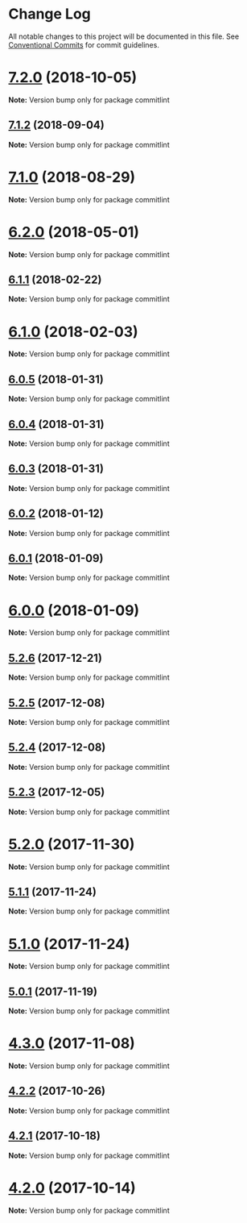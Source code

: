 # Change Log

All notable changes to this project will be documented in this file.
See [Conventional Commits](https://conventionalcommits.org) for commit guidelines.

<a name="7.2.0"></a>
# [7.2.0](https://github.com/marionebl/commitlint/compare/v7.1.2...v7.2.0) (2018-10-05)




**Note:** Version bump only for package commitlint

<a name="7.1.2"></a>
## [7.1.2](https://github.com/marionebl/commitlint/compare/v7.1.1...v7.1.2) (2018-09-04)




**Note:** Version bump only for package commitlint

<a name="7.1.0"></a>
# [7.1.0](https://github.com/marionebl/commitlint/compare/v7.0.1...v7.1.0) (2018-08-29)




**Note:** Version bump only for package commitlint

<a name="6.2.0"></a>
# [6.2.0](https://github.com/marionebl/commitlint/compare/v6.1.3...v6.2.0) (2018-05-01)




**Note:** Version bump only for package commitlint

<a name="6.1.1"></a>
## [6.1.1](https://github.com/marionebl/commitlint/compare/v6.1.0...v6.1.1) (2018-02-22)




**Note:** Version bump only for package commitlint

<a name="6.1.0"></a>
# [6.1.0](https://github.com/marionebl/commitlint/compare/v6.0.5...v6.1.0) (2018-02-03)




**Note:** Version bump only for package commitlint

<a name="6.0.5"></a>
## [6.0.5](https://github.com/marionebl/commitlint/compare/v6.0.4...v6.0.5) (2018-01-31)




**Note:** Version bump only for package commitlint

<a name="6.0.4"></a>
## [6.0.4](https://github.com/marionebl/commitlint/compare/v6.0.3...v6.0.4) (2018-01-31)




**Note:** Version bump only for package commitlint

<a name="6.0.3"></a>
## [6.0.3](https://github.com/marionebl/commitlint/compare/v6.0.2...v6.0.3) (2018-01-31)




**Note:** Version bump only for package commitlint

<a name="6.0.2"></a>
## [6.0.2](https://github.com/marionebl/commitlint/compare/v6.0.0...v6.0.2) (2018-01-12)




**Note:** Version bump only for package commitlint

<a name="6.0.1"></a>
## [6.0.1](https://github.com/marionebl/commitlint/compare/v6.0.0...v6.0.1) (2018-01-09)




**Note:** Version bump only for package commitlint

<a name="6.0.0"></a>
# [6.0.0](https://github.com/marionebl/commitlint/compare/v5.2.6...v6.0.0) (2018-01-09)




**Note:** Version bump only for package commitlint

<a name="5.2.6"></a>
## [5.2.6](https://github.com/marionebl/commitlint/compare/v5.2.5...v5.2.6) (2017-12-21)




**Note:** Version bump only for package commitlint

<a name="5.2.5"></a>
## [5.2.5](https://github.com/marionebl/commitlint/compare/v5.2.4...v5.2.5) (2017-12-08)




**Note:** Version bump only for package commitlint

<a name="5.2.4"></a>
## [5.2.4](https://github.com/marionebl/commitlint/compare/v5.2.3...v5.2.4) (2017-12-08)




**Note:** Version bump only for package commitlint

<a name="5.2.3"></a>
## [5.2.3](https://github.com/marionebl/commitlint/compare/v5.2.2...v5.2.3) (2017-12-05)




**Note:** Version bump only for package commitlint

<a name="5.2.0"></a>
# [5.2.0](https://github.com/marionebl/commitlint/compare/v5.1.3...v5.2.0) (2017-11-30)




**Note:** Version bump only for package commitlint

<a name="5.1.1"></a>
## [5.1.1](https://github.com/marionebl/commitlint/compare/v5.1.0...v5.1.1) (2017-11-24)




**Note:** Version bump only for package commitlint

<a name="5.1.0"></a>
# [5.1.0](https://github.com/marionebl/commitlint/compare/v5.0.2...v5.1.0) (2017-11-24)




**Note:** Version bump only for package commitlint

<a name="5.0.1"></a>
## [5.0.1](https://github.com/marionebl/commitlint/compare/v5.0.0...v5.0.1) (2017-11-19)




**Note:** Version bump only for package commitlint

<a name="4.3.0"></a>
# [4.3.0](https://github.com/marionebl/commitlint/compare/v4.2.2...v4.3.0) (2017-11-08)




**Note:** Version bump only for package commitlint

<a name="4.2.2"></a>
## [4.2.2](https://github.com/marionebl/commitlint/compare/v4.2.1...v4.2.2) (2017-10-26)




**Note:** Version bump only for package commitlint

<a name="4.2.1"></a>
## [4.2.1](https://github.com/marionebl/commitlint/compare/v4.2.0...v4.2.1) (2017-10-18)




**Note:** Version bump only for package commitlint

<a name="4.2.0"></a>
# [4.2.0](https://github.com/marionebl/commitlint/compare/v4.1.1...v4.2.0) (2017-10-14)




**Note:** Version bump only for package commitlint
